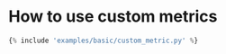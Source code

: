 <h1>How to use custom metrics</h1>

```python hl_lines="5 10-16 23-24"
{% include 'examples/basic/custom_metric.py' %}
```
